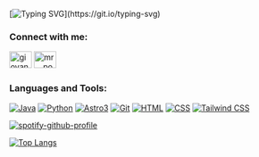 [![Typing SVG](https://readme-typing-svg.demolab.com?font=Fira+Code&pause=1000&multiline=true&random=false&width=435&lines=Hi+%F0%9F%91%8B%2C+I'm+Giovanni+Salinas%2C+and;I'm+a+Cybersecurity+Professional.)](https://git.io/typing-svg)

<h3>Connect with me:</h3>
<p>
<a href="https://linkedin.com/in/giovanni-salinas-villa/" target="blank"><img src="https://raw.githubusercontent.com/rahuldkjain/github-profile-readme-generator/master/src/images/icons/Social/linked-in-alt.svg" alt="giovanni-salinas-villa" height="30" width="40" /></a>
<a href="https://instagram.com/mr._.potatox/" target="blank"><img src="https://raw.githubusercontent.com/rahuldkjain/github-profile-readme-generator/master/src/images/icons/Social/instagram.svg" alt="mr._.potatox" height="30" width="40" /></a>
</p>

<h3>Languages and Tools:</h3>

[![Java](https://img.shields.io/badge/Java-Intermediate-orange)](https://www.java.com/)
[![Python](https://img.shields.io/badge/Python-Intermediate-blue)](https://www.python.org/)
[![Astro3](https://img.shields.io/badge/Astro3-Intermediate-yellow)](link_a_la_documentación_de_Astro3)
[![Git](https://img.shields.io/badge/Git-Intermediate-red)](https://git-scm.com/)
[![HTML](https://img.shields.io/badge/HTML-Intermediate-orange)](https://www.w3.org/html/)
[![CSS](https://img.shields.io/badge/CSS-Intermediate-blue)](https://www.w3schools.com/css/)
[![Tailwind CSS](https://img.shields.io/badge/Tailwind%20CSS-Intermediate-blue)](https://tailwindcss.com/)


[![spotify-github-profile](https://spotify-github-profile.vercel.app/api/view?uid=spotyy234up&cover_image=true&theme=natemoo-re&bar_color=494db6&bar_color_cover=false)](https://github.com/kittinan/spotify-github-profile)


[![Top Langs](https://github-readme-stats.vercel.app/api/top-langs/?username=MrPotatoXx&layout=compact&theme=radical)](https://github.com/anuraghazra/github-readme-stats)
